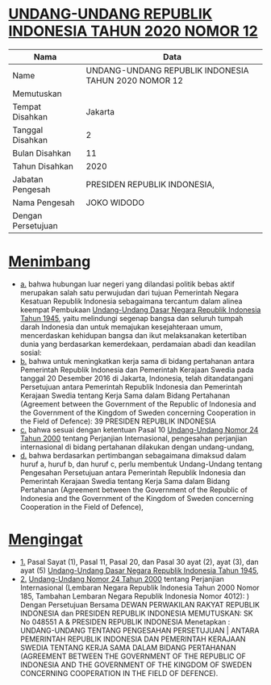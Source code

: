 # [UNDANG-UNDANG REPUBLIK INDONESIA TAHUN 2020 NOMOR 12](http://example.org/legal/document/uu/2020/12)

| Nama | Data |
| ------ | ----- |
|Name|UNDANG-UNDANG REPUBLIK INDONESIA TAHUN 2020 NOMOR 12|
|Memutuskan||
|Tempat Disahkan|Jakarta|
|Tanggal Disahkan|2|
|Bulan Disahkan|11|
|Tahun Disahkan|2020|
|Jabatan Pengesah|PRESIDEN REPUBLIK INDONESIA,|
|Nama Pengesah|JOKO WIDODO|
|Dengan Persetujuan||
# [Menimbang](http://example.org/legal/document/uu/2020/12/menimbang)

* [a.](http://example.org/legal/document/uu/2020/12/menimbang/point/a) bahwa hubungan luar negeri yang dilandasi politik bebas aktif merupakan salah satu perwujudan dari tujuan Pemerintah Negara Kesatuan Republik Indonesia sebagaimana tercantum dalam alinea keempat Pembukaan [Undang-Undang Dasar Negara Republik Indonesia Tahun 1945](http://example.org/legal/document/uu), yaitu melindungi segenap bangsa dan seluruh tumpah darah Indonesia dan untuk memajukan kesejahteraan umum, mencerdaskan kehidupan bangsa dan ikut melaksanakan ketertiban dunia yang berdasarkan kemerdekaan, perdamaian abadi dan keadilan sosial:
* [b.](http://example.org/legal/document/uu/2020/12/menimbang/point/b) bahwa untuk meningkatkan kerja sama di bidang pertahanan antara Pemerintah Republik Indonesia dan Pemerintah Kerajaan Swedia pada tanggal 20 Desember 2016 di Jakarta, Indonesia, telah ditandatangani Persetujuan antara Pemerintah Republik Indonesia dan Pemerintah Kerajaan Swedia tentang Kerja Sama dalam Bidang Pertahanan (Agreement between the Government of the Republic of Indonesia and the Government of the Kingdom of Sweden concerning Cooperation in the Field of Defence): 39 PRESIDEN REPUBLIK INDONESIA
* [c.](http://example.org/legal/document/uu/2020/12/menimbang/point/c) bahwa sesuai dengan ketentuan Pasal 10 [Undang-Undang Nomor 24 Tahun 2000](http://example.org/legal/document/uu/2000/24) tentang Perjanjian Internasional, pengesahan perjanjian internasional di bidang pertahanan dilakukan dengan undang-undang,
* [d.](http://example.org/legal/document/uu/2020/12/menimbang/point/d) bahwa berdasarkan pertimbangan sebagaimana dimaksud dalam huruf a, huruf b, dan huruf c, perlu membentuk Undang-Undang tentang Pengesahan Persetujuan antara Pemerintah Republik Indonesia dan Pemerintah Kerajaan Swedia tentang Kerja Sama dalam Bidang Pertahanan (Agreement between the Government of the Republic of Indonesia and the Government of the Kingdom of Sweden concerning Cooperation in the Field of Defence),
# [Mengingat](http://example.org/legal/document/uu/2020/12/mengingat)

* [1.](http://example.org/legal/document/uu/2020/12/mengingat/point/0001) Pasal Sayat (1), Pasal 11, Pasal 20, dan Pasal 30 ayat (2), ayat (3), dan ayat (5) [Undang-Undang Dasar Negara Republik Indonesia Tahun 1945](http://example.org/legal/document/uu),
* [2.](http://example.org/legal/document/uu/2020/12/mengingat/point/0002) [Undang-Undang Nomor 24 Tahun 2000](http://example.org/legal/document/uu/2000/24) tentang Perjanjian Internasional (Lembaran Negara Republik Indonesia Tahun 2000 Nomor 185, Tambahan Lembaran Negara Republik Indonesia Nomor 4012): ) Dengan Persetujuan Bersama DEWAN PERWAKILAN RAKYAT REPUBLIK INDONESIA dan PRESIDEN REPUBLIK INDONESIA MEMUTUSKAN: SK No 048551 A & PRESIDEN REPUBLIK INDONESIA Menetapkan : UNDANG-UNDANG TENTANG PENGESAHAN PERSETUJUAN | ANTARA PEMERINTAH REPUBLIK INDONESIA DAN PEMERINTAH KERAJAAN SWEDIA TENTANG KERJA SAMA DALAM BIDANG PERTAHANAN (AGREEMENT BETWEEN THE GOVERNMENT OF THE REPUBLIC OF INDONESIA AND THE GOVERNMENT OF THE KINGDOM OF SWEDEN CONCERNING COOPERATION IN THE FIELD OF DEFENCE).
